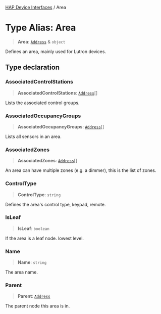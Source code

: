 [HAP Device Interfaces](../README.md) / Area

# Type Alias: Area

> **Area**: [`Address`](Address.md) & `object`

Defines an area, mainly used for Lutron devices.

## Type declaration

### AssociatedControlStations

> **AssociatedControlStations**: [`Address`](Address.md)[]

Lists the associated control groups.

### AssociatedOccupancyGroups

> **AssociatedOccupancyGroups**: [`Address`](Address.md)[]

Lists all sensors in an area.

### AssociatedZones

> **AssociatedZones**: [`Address`](Address.md)[]

An area can have multiple zones (e.g. a dimmer), this is the
list of zones.

### ControlType

> **ControlType**: `string`

Defines the area's control type, keypad, remote.

### IsLeaf

> **IsLeaf**: `boolean`

If the area is a leaf node. lowest level.

### Name

> **Name**: `string`

The area name.

### Parent

> **Parent**: [`Address`](Address.md)

The parent node this area is in.

